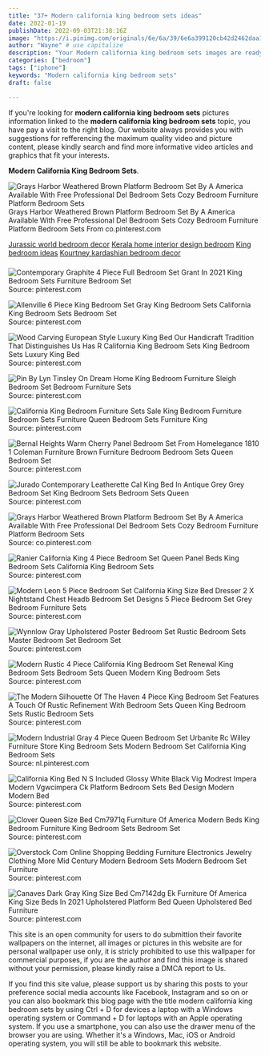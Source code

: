 ```yaml
---
title: "37+ Modern california king bedroom sets ideas"
date: 2022-01-19
publishDate: 2022-09-03T21:38:16Z
image: "https://i.pinimg.com/originals/6e/6a/39/6e6a399120cb42d2462daa16e649eaa0.jpg"
author: "Wayne" # use capitalize
description: "Your Modern california king bedroom sets images are ready in this website. Modern california king bedroom sets are a topic that is being searched for and liked by netizens today. You can Find and Download the Modern california king bedroom sets files here. Download all royalty-free photos."
categories: ["bedroom"]
tags: ["iphone"]
keywords: "Modern california king bedroom sets"
draft: false

---
```


If you're looking for **modern california king bedroom sets** pictures information linked to the **modern california king bedroom sets** topic, you have pay a visit to the right  blog.  Our website always  provides you with  suggestions  for refferencing  the maximum  quality video and picture  content, please kindly search and find more informative video articles and graphics  that fit your interests.

**Modern California King Bedroom Sets**. 

![Grays Harbor Weathered Brown Platform Bedroom Set By A America Available With Free Professional Del Bedroom Sets Cozy Bedroom Furniture Platform Bedroom Sets](https://i.pinimg.com/originals/3b/f3/f3/3bf3f335541d5c4cf1401848ce3f6ffb.jpg "Grays Harbor Weathered Brown Platform Bedroom Set By A America Available With Free Professional Del Bedroom Sets Cozy Bedroom Furniture Platform Bedroom Sets")
Grays Harbor Weathered Brown Platform Bedroom Set By A America Available With Free Professional Del Bedroom Sets Cozy Bedroom Furniture Platform Bedroom Sets From co.pinterest.com

[Jurassic world bedroom decor](/jurassic-world-bedroom-decor/)
[Kerala home interior design bedroom](/kerala-home-interior-design-bedroom/)
[King bedroom ideas](/king-bedroom-ideas/)
[Kourtney kardashian bedroom decor](/kourtney-kardashian-bedroom-decor/)



### 

 


![Contemporary Graphite 4 Piece Full Bedroom Set Grant In 2021 King Bedroom Sets Furniture Bedroom Set](https://i.pinimg.com/originals/cf/1d/10/cf1d10fce838a47623660ebca4168d7c.jpg "Contemporary Graphite 4 Piece Full Bedroom Set Grant In 2021 King Bedroom Sets Furniture Bedroom Set")
Source: pinterest.com

 

![Allenville 6 Piece King Bedroom Set Gray King Bedroom Sets California King Bedroom Sets Bedroom Set](https://i.pinimg.com/474x/40/68/66/406866aa6649e38a83490357c821d18e.jpg "Allenville 6 Piece King Bedroom Set Gray King Bedroom Sets California King Bedroom Sets Bedroom Set")
Source: pinterest.com

 

![Wood Carving European Style Luxury King Bed Our Handicraft Tradition That Distinguishes Us Has R California King Bedroom Sets King Bedroom Sets Luxury King Bed](https://i.pinimg.com/originals/f2/54/11/f25411d3869603db3c2e8684f2fee012.jpg "Wood Carving European Style Luxury King Bed Our Handicraft Tradition That Distinguishes Us Has R California King Bedroom Sets King Bedroom Sets Luxury King Bed")
Source: pinterest.com

 

![Pin By Lyn Tinsley On Dream Home King Bedroom Furniture Sleigh Bedroom Set Bedroom Furniture Sets](https://i.pinimg.com/originals/de/e4/fe/dee4fe902a1658aa53dfb2aa918273a5.jpg "Pin By Lyn Tinsley On Dream Home King Bedroom Furniture Sleigh Bedroom Set Bedroom Furniture Sets")
Source: pinterest.com

 

![California King Bedroom Furniture Sets Sale King Bedroom Furniture Bedroom Sets Furniture Queen Bedroom Sets Furniture King](https://i.pinimg.com/originals/a8/37/51/a83751a3b0ddce98c60b3df31a1f4589.jpg "California King Bedroom Furniture Sets Sale King Bedroom Furniture Bedroom Sets Furniture Queen Bedroom Sets Furniture King")
Source: pinterest.com

 

![Bernal Heights Warm Cherry Panel Bedroom Set From Homelegance 1810 1 Coleman Furniture Brown Furniture Bedroom Bedroom Sets Queen Bedroom Set](https://i.pinimg.com/736x/a9/80/fc/a980fc4aafd368edc07afb79cc127a80.jpg "Bernal Heights Warm Cherry Panel Bedroom Set From Homelegance 1810 1 Coleman Furniture Brown Furniture Bedroom Bedroom Sets Queen Bedroom Set")
Source: pinterest.com

 

![Jurado Contemporary Leatherette Cal King Bed In Antique Grey Grey Bedroom Set King Bedroom Sets Bedroom Sets Queen](https://i.pinimg.com/originals/84/5f/20/845f205bc5bfe9427f83b6252a0d8684.jpg "Jurado Contemporary Leatherette Cal King Bed In Antique Grey Grey Bedroom Set King Bedroom Sets Bedroom Sets Queen")
Source: pinterest.com

 

![Grays Harbor Weathered Brown Platform Bedroom Set By A America Available With Free Professional Del Bedroom Sets Cozy Bedroom Furniture Platform Bedroom Sets](https://i.pinimg.com/originals/3b/f3/f3/3bf3f335541d5c4cf1401848ce3f6ffb.jpg "Grays Harbor Weathered Brown Platform Bedroom Set By A America Available With Free Professional Del Bedroom Sets Cozy Bedroom Furniture Platform Bedroom Sets")
Source: co.pinterest.com

 

![Ranier California King 4 Piece Bedroom Set Queen Panel Beds King Bedroom Sets California King Bedroom Sets](https://i.pinimg.com/originals/44/29/c2/4429c20dc454077dc4380233bf3b5d0d.jpg "Ranier California King 4 Piece Bedroom Set Queen Panel Beds King Bedroom Sets California King Bedroom Sets")
Source: pinterest.com

 

![Modern Leon 5 Piece Bedroom Set California King Size Bed Dresser 2 X Nightstand Chest Headb Bedroom Set Designs 5 Piece Bedroom Set Grey Bedroom Furniture Sets](https://i.pinimg.com/564x/ff/4e/d4/ff4ed4901332c58470317cc6898963cf.jpg "Modern Leon 5 Piece Bedroom Set California King Size Bed Dresser 2 X Nightstand Chest Headb Bedroom Set Designs 5 Piece Bedroom Set Grey Bedroom Furniture Sets")
Source: pinterest.com

 

![Wynnlow Gray Upholstered Poster Bedroom Set Rustic Bedroom Sets Master Bedroom Set Bedroom Set](https://i.pinimg.com/originals/b4/cc/9e/b4cc9ee7ca2e04afd64608f4338f66bb.jpg "Wynnlow Gray Upholstered Poster Bedroom Set Rustic Bedroom Sets Master Bedroom Set Bedroom Set")
Source: pinterest.com

 

![Modern Rustic 4 Piece California King Bedroom Set Renewal King Bedroom Sets Bedroom Sets Queen Modern King Bedroom Sets](https://i.pinimg.com/originals/2a/93/f5/2a93f59854f491c55f6fbfba38e6df51.jpg "Modern Rustic 4 Piece California King Bedroom Set Renewal King Bedroom Sets Bedroom Sets Queen Modern King Bedroom Sets")
Source: pinterest.com

 

![The Modern Silhouette Of The Haven 4 Piece King Bedroom Set Features A Touch Of Rustic Refinement With Bedroom Sets Queen King Bedroom Sets Rustic Bedroom Sets](https://i.pinimg.com/originals/09/93/1b/09931b1a4649c7ecc29fbb32814a2ac3.jpg "The Modern Silhouette Of The Haven 4 Piece King Bedroom Set Features A Touch Of Rustic Refinement With Bedroom Sets Queen King Bedroom Sets Rustic Bedroom Sets")
Source: pinterest.com

 

![Modern Industrial Gray 4 Piece Queen Bedroom Set Urbanite Rc Willey Furniture Store King Bedroom Sets Modern Bedroom Set California King Bedroom Sets](https://i.pinimg.com/originals/fd/65/9f/fd659facd7c64392c68b452379ad97ca.jpg "Modern Industrial Gray 4 Piece Queen Bedroom Set Urbanite Rc Willey Furniture Store King Bedroom Sets Modern Bedroom Set California King Bedroom Sets")
Source: nl.pinterest.com

 

![California King Bed N S Included Glossy White Black Vig Modrest Impera Modern Vgwcimpera Ck Platform Bedroom Sets Bed Design Modern Modern Bed](https://i.pinimg.com/736x/04/ea/53/04ea539ab42e5e1defc51b8cfabb364f.jpg "California King Bed N S Included Glossy White Black Vig Modrest Impera Modern Vgwcimpera Ck Platform Bedroom Sets Bed Design Modern Modern Bed")
Source: pinterest.com

 

![Clover Queen Size Bed Cm7971q Furniture Of America Modern Beds King Bedroom Furniture King Bedroom Sets Bedroom Set](https://i.pinimg.com/originals/cd/94/3a/cd943a0003a7704cfe9ca347830a535a.jpg "Clover Queen Size Bed Cm7971q Furniture Of America Modern Beds King Bedroom Furniture King Bedroom Sets Bedroom Set")
Source: pinterest.com

 

![Overstock Com Online Shopping Bedding Furniture Electronics Jewelry Clothing More Mid Century Modern Bedroom Sets Modern Bedroom Set Furniture](https://i.pinimg.com/originals/21/1f/b6/211fb69237200d44e3e1289974031aea.jpg "Overstock Com Online Shopping Bedding Furniture Electronics Jewelry Clothing More Mid Century Modern Bedroom Sets Modern Bedroom Set Furniture")
Source: pinterest.com

 

![Canaves Dark Gray King Size Bed Cm7142dg Ek Furniture Of America King Size Beds In 2021 Upholstered Platform Bed Queen Upholstered Bed Furniture](https://i.pinimg.com/originals/6e/6a/39/6e6a399120cb42d2462daa16e649eaa0.jpg "Canaves Dark Gray King Size Bed Cm7142dg Ek Furniture Of America King Size Beds In 2021 Upholstered Platform Bed Queen Upholstered Bed Furniture")
Source: pinterest.com

 

This site is an open community for users to do submittion their favorite wallpapers on the internet, all images or pictures in this website are for personal wallpaper use only, it is stricly prohibited to use this wallpaper for commercial purposes, if you are the author and find this image is shared without your permission, please kindly raise a DMCA report to Us.

If you find this site value, please support us by sharing this posts to your preference social media accounts like Facebook, Instagram and so on or you can also bookmark this blog page with the title modern california king bedroom sets by using Ctrl + D for devices a laptop with a Windows operating system or Command + D for laptops with an Apple operating system. If you use a smartphone, you can also use the drawer menu of the browser you are using. Whether it's a Windows, Mac, iOS or Android operating system, you will still be able to bookmark this website.
